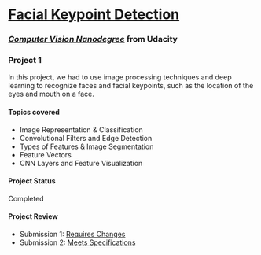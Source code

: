 #  [Facial Keypoint Detection](https://github.com/udacity/P1_Facial_Keypoints)

### [_**Computer Vision Nanodegree**_](https://www.udacity.com/course/computer-vision-nanodegree--nd891) from Udacity

### **Project 1**

In this project, we had to use image processing techniques and deep learning to recognize faces and facial keypoints, such as the location of the eyes and mouth on a face.

#### Topics covered

- Image Representation & Classification
- Convolutional Filters and Edge Detection
- Types of Features & Image Segmentation
- Feature Vectors
- CNN Layers and Feature Visualization

#### Project Status

Completed

#### Project Review

- Submission 1: [Requires Changes](https://review.udacity.com/#!/reviews/2711823)
- Submission 2: [Meets Specifications](https://review.udacity.com/#!/reviews/2712629)

